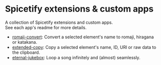 # Spicetify extensions & custom apps

A collection of Spicetify extensions and custom apps.  
See each app's readme for more details.

-   [romaji-convert](./extensions/romaji-convert/README.md): Convert a selected element's name to romaji, hiragana or katakana.
-   [extended-copy](./extensions/extended-copy/README.md): Copy a selected element's name, ID, URI or raw data to the clipboard.
-   [eternal-jukebox](./custom-apps/eternal-jukebox/README.md): Loop a song infinitely and (almost) seamlessly.
